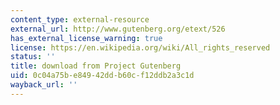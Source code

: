 ```yaml
---
content_type: external-resource
external_url: http://www.gutenberg.org/etext/526
has_external_license_warning: true
license: https://en.wikipedia.org/wiki/All_rights_reserved
status: ''
title: download from Project Gutenberg
uid: 0c04a75b-e849-42dd-b60c-f12ddb2a3c1d
wayback_url: ''
---
```

